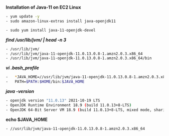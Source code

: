 
**Installation of Java-11 on EC2 Linux** 
```sh
- yum update -y
- sudo amazon-linux-extras install java-openjdk11

- sudo yum install java-11-openjdk-devel

```
***find /usr/lib/jvm/ | head -n 3***
 
```sh
- /usr/lib/jvm/
- /usr/lib/jvm/java-11-openjdk-11.0.13.0.8-1.amzn2.0.3.x86_64
- /usr/lib/jvm/java-11-openjdk-11.0.13.0.8-1.amzn2.0.3.x86_64/bin

```
***vi .bash_profile***

  ```sh
-   *JAVA_HOME=//usr/lib/jvm/java-11-openjdk-11.0.13.0.8-1.amzn2.0.3.x86_64*
-   PATH=$PATH:$HOME/bin:$JAVA_HOME
```
***java -version***
```sh
- openjdk version "11.0.13" 2021-10-19 LTS
- OpenJDK Runtime Environment 18.9 (build 11.0.13+8-LTS)
- OpenJDK 64-Bit Server VM 18.9 (build 11.0.13+8-LTS, mixed mode, sharing)
```
 **echo $JAVA_HOME**
 ```sh
- //usr/lib/jvm/java-11-openjdk-11.0.13.0.8-1.amzn2.0.3.x86_64
```
